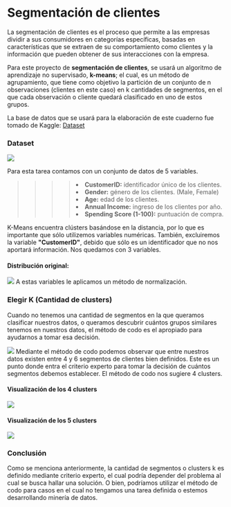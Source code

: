 
# Segmentación de clientes

<span>La segmentación de clientes es el proceso que permite a las empresas dividir a sus consumidores en categorías específicas, basadas en características que se extraen de su comportamiento como clientes y la información que pueden obtener de sus interacciones con la empresa.</span>

Para este proyecto de <b>segmentación de clientes</b>, se usará un algoritmo de aprendizaje no supervisado, <b>k-means</b>; el cual, es un método de agrupamiento, que tiene como objetivo la partición de un conjunto de n observaciones (clientes en este caso) en k cantidades de segmentos, en el que cada observación o cliente quedará clasificado en uno de estos grupos. 

La base de datos que se usará para la elaboración de este cuaderno fue tomado de Kaggle: 
<a href="https://www.kaggle.com/vjchoudhary7/customer-segmentation-tutorial-in-python">Dataset</a>

### Dataset
<img src="https://github.com/PabloJRW/segmentacion_de_clientes/blob/main/img/data.png"/>

Para esta tarea contamos con un conjunto de datos de 5 variables.
>>>><li> <b>CustomerID:</b> identificador único de los clientes.
>>>><li> <b>Gender:</b> género de los clientes. (Male, Female)
>>>><li> <b>Age:</b> edad de los clientes.
>>>><li> <b>Annual Income:</b> ingreso de los clientes por año.
>>>><li> <b>Spending Score (1-100):</b> puntuación de compra. 
    
K-Means encuentra clústers basándose en la distancia, por lo que es importante que sólo utilizemos variables numéricas. También, excluiremos la variable <b>"CustomerID"</b>, debido que sólo es un identificador que no nos aportará información. Nos quedamos con 3 variables.
#### Distribución original:
<img src="https://github.com/PabloJRW/segmentacion_de_clientes/blob/main/img/distributions.png"/>
A estas variables le aplicamos un método de normalización. 
    
### Elegir K (Cantidad de clusters)
Cuando no tenemos una cantidad de segmentos en la que queramos clasificar nuestros datos, o queramos descubrir cuántos grupos similares tenemos en nuestros datos, el método de codo es el apropiado para ayudarnos a tomar esa decisión.
    
<img src="https://github.com/PabloJRW/segmentacion_de_clientes/blob/main/img/elbow_viz.png"/>
Mediante el método de codo podemos observar que entre nuestros datos existen entre 4 y 6 segmentos de clientes bien definidos. Este es un punto donde entra el criterio experto para tomar la decisión de cuántos segmentos debemos establecer. El método de codo nos sugiere 4 clusters.
    
#### Visualización de los 4 clusters
<img src="https://github.com/ccaycho37/InteligenciaArtificial/cluster_4k.png"/>

#### Visualización de los 5 clusters
<img src="https://github.com/ccaycho37/InteligenciaArtificial/cluster_5k.png"/>    
    
### Conclusión
Como se menciona anteriormente, la cantidad de segmentos o clusters k es definido mediante criterio experto, el cual podría depender del problema al cual se busca hallar una solución. O bien, podríamos utilizar el método de codo para casos en el cual no tengamos una tarea definida o estemos desarrollando minería de datos.
 

